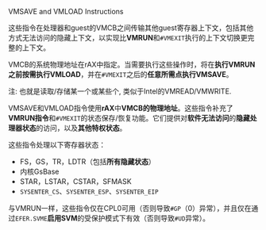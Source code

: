 
VMSAVE and VMLOAD Instructions

这些指令在处理器和guest的VMCB之间传输其他guest寄存器上下文，包括其他方式无法访问的隐藏上下文，以实现比**VMRUN**和`#VMEXIT`执行的上下文切换更完整的上下文。

VMCB的系统物理地址在rAX中指定。当需要执行这些操作时，将在**执行VMRUN之前按需执行VMLOAD**，并在`#VMEXIT`之后的**任意所需点执行VMSAVE**。

注: 也就是读取/存储某一个或某些个, 类似于Intel的VMREAD/VMWRITE.

VMSAVE和VMLOAD指令使用**rAX**中**VMCB的物理地址**。这些指令补充了**VMRUN指令**和`#VMEXIT`的状态保存/恢复功能。它们提供对**软件无法访问**的**隐藏处理器状态**的访问，以及**其他特权状态**。

这些指令处理以下寄存器状态：
* FS，GS，TR，LDTR（包括**所有隐藏状态**）
* 内核GsBase
* STAR，LSTAR，CSTAR，SFMASK
* `SYSENTER_CS`、`SYSENTER_ESP`、`SYSENTER_EIP`

与VMRUN一样，这些指令仅在CPL0可用（否则导致`#GP`（0）异常），并且仅在通过`EFER.SVME`**启用SVM**的受保护模式下有效（否则导致`#UD`异常）。